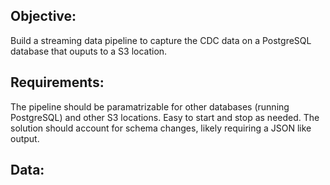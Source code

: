 ## Objective:
Build a streaming data pipeline to capture the CDC data on a PostgreSQL database that ouputs to a S3 location.

## Requirements:

The pipeline should be paramatrizable for other databases (running PostgreSQL) and other S3 locations. Easy to start and stop as needed. The solution should account for schema changes, likely requiring a JSON like output.

## Data:




